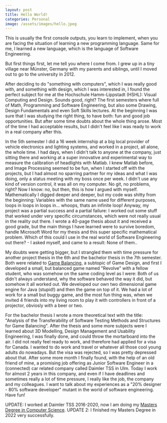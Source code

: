 ```yaml
---
layout: post
title: Hello World!
categories: Personal
image: /assets/images/hello.jpeg
---
```



This is usually the first console outputs, you learn to implement, when you are facing the situation of learning a new programming language. Same for me, I learned a new language, which is the language of Software Engineering.

But first things first, let me tell you where I come from. I grew up in a tiny village near Münster, Germany with my parents and siblings, until I moved out to go to the university in 2012.

After deciding to do "something with computers", which I was really good with, and something with design, which I was interested in, I found the perfect subject for me at the Hochschule Hamm-Lippstadt (HSHL): Visual  Computing and Design. Sounds good, right? The first semesters where full of Math, Programming and Software Engineering, but also some Drawing, Design Fundamentals and even Soft Skills lectures. At the beginning I was sure that I was studying the right thing, to have both: fun and good job opportunities. But after some time doubts about the whole thing arose. Most of the time I had acceptable results, but I didn't feel like I was ready to work in a real company after this.

In the 5th semester I did a 16 week internship at a big local provider of vehicle electronics and lighting
systems, and worked in a project, all alone, the whole time. I had days, when I didn't talk to anyone at the company, just sitting there and working at a super innovative and experimental way to measure the calibration of headlights with Matlab. I knew Matlab before, and Image Processing seemed to be fun, when I started off with the projects, but I had almost no sparring partner for my ideas and what I was doing, only a status meeting with my boss once per week. I didn't use any kind of version control, it was all on my computer. No git, no problems, right? Now I know: no, but then, this is how I argued with myself. Mathematically I digged deeper and deeper, but my code was shitty from the beginning: Variables with the same name used for different purposes, loops in loops in loops in... whoops, thats an infinite loop! Anyway, my project was a partial success and a partial failure: I worked out some stuff that worked under very specific circumstances, which were not really usual in the reality out there. I wrote a 40-page thesis about it and received a good grade, but the main things I have learned were to survive boredom, handle Microsoft Word for my thesis and this super specific mathematical problem. Which of this could I use in the real world of Software Engineering out there? - I asked myself, and came to a result: None of them..

My doubts were getting bigger, but I strangled them with time pressure for another project thesis in the 6th
and the bachelor thesis in the 7th semester. Both were related to [Game Balancing](https://en.wikipedia.org/wiki/Game_balance), a subtopic of Game Design, and first I developed a small, but balanced game named "Revolve" with a fellow student, who was somehow on the same coding level as I were: Both of us didn't always understand, why the software behaved the way it did, but somehow it all worked out. We developed our own two dimensional game engine for Java (stupid!) and then the game on top of it. We had a lot of work for a small but buggy game, and the most fun thing was, when we invited 4 friends into my living room to play it with controllers in front of a projector, obviosly with a beer or two.

For the bachelor thesis I wrote a more theoretical text with the title: "Analysis of the Transferability of
Software Testing Methods and Structures for Game Balancing". After the thesis and some more subjects were I learned about 3D Modelling, Design Management and Usability Engineering, I was finally done, and could throw the mortarboard into the air. I did not really feel ready to work, and therefore had applied for a visa for Canada. I wanted to do work and travel or whatever all those cool young adults do nowadays. But the visa was rejected, so I was pretty depressed about that. After some more month I finally found, with the help of an old friend of mine, a promising job offering as Junior Software Engineer in a (connected) car related company called Daimler TSS in Ulm. Today I work for almost 2 years in this company, and even if I have deadlines and sometimes really a lot of time pressure, I really like the job, the company and my colleagues. I want to talk about my experiences
as a "20% designer - 80% software developer" mutant in the world of software engineering. Have fun!

UPDATE: I worked at Daimler TSS 2016-2020, now I am doing my [Masters Degree in Computer Science](/blog/masters-degree).
UPDATE 2: I finished my Masters Degree in 2022 very successfully.